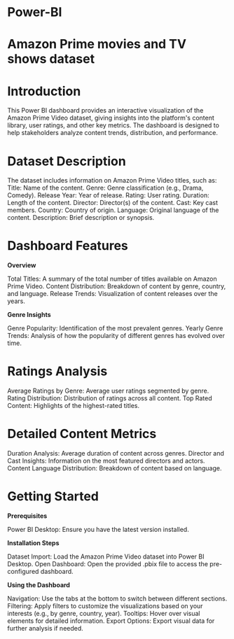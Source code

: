 # Power-BI
# Amazon Prime movies and TV shows dataset

# Introduction
This Power BI dashboard provides an interactive visualization of the Amazon Prime Video dataset, giving insights into the platform's content library, user ratings, and other key metrics. The dashboard is designed to help stakeholders analyze content trends, distribution, and performance.

# Dataset Description
The dataset includes information on Amazon Prime Video titles, such as:
Title: Name of the content.
Genre: Genre classification (e.g., Drama, Comedy).
Release Year: Year of release.
Rating: User rating.
Duration: Length of the content.
Director: Director(s) of the content.
Cast: Key cast members.
Country: Country of origin.
Language: Original language of the content.
Description: Brief description or synopsis.

# Dashboard Features

**Overview**

Total Titles: A summary of the total number of titles available on Amazon Prime Video.
Content Distribution: Breakdown of content by genre, country, and language.
Release Trends: Visualization of content releases over the years.

**Genre Insights**

Genre Popularity: 
Identification of the most prevalent genres.
Yearly Genre Trends: Analysis of how the popularity of different genres has evolved over time.

# Ratings Analysis
Average Ratings by Genre: Average user ratings segmented by genre.
Rating Distribution: Distribution of ratings across all content.
Top Rated Content: Highlights of the highest-rated titles.

# Detailed Content Metrics
Duration Analysis: Average duration of content across genres.
Director and Cast Insights: Information on the most featured directors and actors.
Content Language Distribution: Breakdown of content based on language.

# Getting Started

**Prerequisites**

Power BI Desktop: Ensure you have the latest version installed.

**Installation Steps**

Dataset Import: Load the Amazon Prime Video dataset into Power BI Desktop.
Open Dashboard: Open the provided .pbix file to access the pre-configured dashboard.

**Using the Dashboard**

Navigation: Use the tabs at the bottom to switch between different sections.
Filtering: Apply filters to customize the visualizations based on your interests (e.g., by genre, country, year).
Tooltips: Hover over visual elements for detailed information.
Export Options: Export visual data for further analysis if needed.
